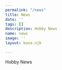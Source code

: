 ```yaml
---
permalink: "/news"
title: News
date: ''
tags: []
description: Hobby News
name: news
image: ''
layout: base.njk

---
```

Hobby News